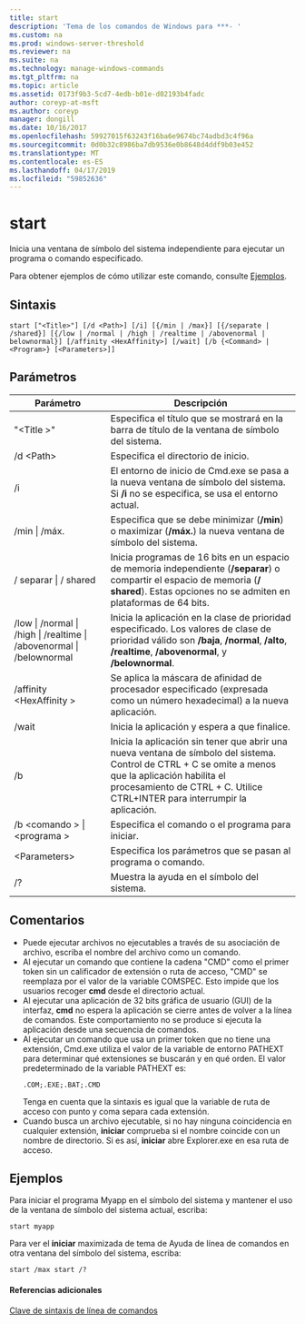 ```yaml
---
title: start
description: 'Tema de los comandos de Windows para ***- '
ms.custom: na
ms.prod: windows-server-threshold
ms.reviewer: na
ms.suite: na
ms.technology: manage-windows-commands
ms.tgt_pltfrm: na
ms.topic: article
ms.assetid: 0173f9b3-5cd7-4edb-b01e-d02193b4fadc
author: coreyp-at-msft
ms.author: coreyp
manager: dongill
ms.date: 10/16/2017
ms.openlocfilehash: 59927015f63243f16ba6e9674bc74adbd3c4f96a
ms.sourcegitcommit: 0d0b32c8986ba7db9536e0b8648d4ddf9b03e452
ms.translationtype: MT
ms.contentlocale: es-ES
ms.lasthandoff: 04/17/2019
ms.locfileid: "59852636"
---
```

# <a name="start"></a>start



Inicia una ventana de símbolo del sistema independiente para ejecutar un programa o comando especificado.

Para obtener ejemplos de cómo utilizar este comando, consulte [Ejemplos](#BKMK_examples).

## <a name="syntax"></a>Sintaxis

```
start ["<Title>"] [/d <Path>] [/i] [{/min | /max}] [{/separate | /shared}] [{/low | /normal | /high | /realtime | /abovenormal | belownormal}] [/affinity <HexAffinity>] [/wait] [/b {<Command> | <Program>} [<Parameters>]]
```

## <a name="parameters"></a>Parámetros

|Parámetro|Descripción|
|---------|-----------|
|"\<Title >"|Especifica el título que se mostrará en la barra de título de la ventana de símbolo del sistema.|
|/d \<Path>|Especifica el directorio de inicio.|
|/i|El entorno de inicio de Cmd.exe se pasa a la nueva ventana de símbolo del sistema. Si **/i** no se especifica, se usa el entorno actual.|
|/min  \| /máx.|Especifica que se debe minimizar (**/min**) o maximizar (**/máx.**) la nueva ventana de símbolo del sistema.|
|/ separar \| / shared|Inicia programas de 16 bits en un espacio de memoria independiente (**/separar**) o compartir el espacio de memoria (**/ shared**). Estas opciones no se admiten en plataformas de 64 bits.|
|/low \| /normal \| /high \| /realtime \| /abovenormal \| /belownormal|Inicia la aplicación en la clase de prioridad especificado. Los valores de clase de prioridad válido son **/baja**, **/normal**, **/alto**, **/realtime**, **/abovenormal**, y **/belownormal**.|
|/affinity \<HexAffinity >|Se aplica la máscara de afinidad de procesador especificado (expresada como un número hexadecimal) a la nueva aplicación.|
|/wait|Inicia la aplicación y espera a que finalice.|
|/b|Inicia la aplicación sin tener que abrir una nueva ventana de símbolo del sistema. Control de CTRL + C se omite a menos que la aplicación habilita el procesamiento de CTRL + C. Utilice CTRL+INTER para interrumpir la aplicación.|
|/b \<comando > \| \<programa >|Especifica el comando o el programa para iniciar.|
|\<Parameters>|Especifica los parámetros que se pasan al programa o comando.|
|/?|Muestra la ayuda en el símbolo del sistema.|

## <a name="remarks"></a>Comentarios

-   Puede ejecutar archivos no ejecutables a través de su asociación de archivo, escriba el nombre del archivo como un comando.
-   Al ejecutar un comando que contiene la cadena "CMD" como el primer token sin un calificador de extensión o ruta de acceso, "CMD" se reemplaza por el valor de la variable COMSPEC. Esto impide que los usuarios recoger **cmd** desde el directorio actual.
-   Al ejecutar una aplicación de 32 bits gráfica de usuario (GUI) de la interfaz, **cmd** no espera la aplicación se cierre antes de volver a la línea de comandos. Este comportamiento no se produce si ejecuta la aplicación desde una secuencia de comandos.
-   Al ejecutar un comando que usa un primer token que no tiene una extensión, Cmd.exe utiliza el valor de la variable de entorno PATHEXT para determinar qué extensiones se buscarán y en qué orden. El valor predeterminado de la variable PATHEXT es:  
    ```
    .COM;.EXE;.BAT;.CMD 
    ```  
    Tenga en cuenta que la sintaxis es igual que la variable de ruta de acceso con punto y coma separa cada extensión.
-   Cuando busca un archivo ejecutable, si no hay ninguna coincidencia en cualquier extensión, **iniciar** comprueba si el nombre coincide con un nombre de directorio. Si es así, **iniciar** abre Explorer.exe en esa ruta de acceso.

## <a name="BKMK_examples"></a>Ejemplos

Para iniciar el programa Myapp en el símbolo del sistema y mantener el uso de la ventana de símbolo del sistema actual, escriba:
```
start myapp 
```
Para ver el **iniciar** maximizada de tema de Ayuda de línea de comandos en otra ventana del símbolo del sistema, escriba:
```
start /max start /?
```

#### <a name="additional-references"></a>Referencias adicionales

[Clave de sintaxis de línea de comandos](command-line-syntax-key.md)
